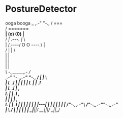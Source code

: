 # PostureDetector
ooga booga
                _
            ,.-" "-.,
           /   ===   \
          /  =======  \
       __|  (o)   (0)  |__      
      / _|    .---.    |_ \         
     | /.----/ O O \----.\ |       
      \/     |     |     \/        
      |                   |            
      |                   |           
      |                   |          
      _\   -.,_____,.-   /_         
  ,.-"  "-.,_________,.-"  "-.,
 /          |       |          \  
|           l.     .l           | 
|            |     |            |
l.           |     |           .l             
 |           l.   .l           | \,     
 l.           |   |           .l   \,    
  |           |   |           |      \,  
  l.          |   |          .l        |
   |          |   |          |         |
   |          |---|          |         |
   |          |   |          |         |
   /"-.,__,.-"\   /"-.,__,.-"\"-.,_,.-"\
  |            \ /            |         |
  |             |             |         |
   \__|__|__|__/ \__|__|__|__/ \_|__|__/ 
